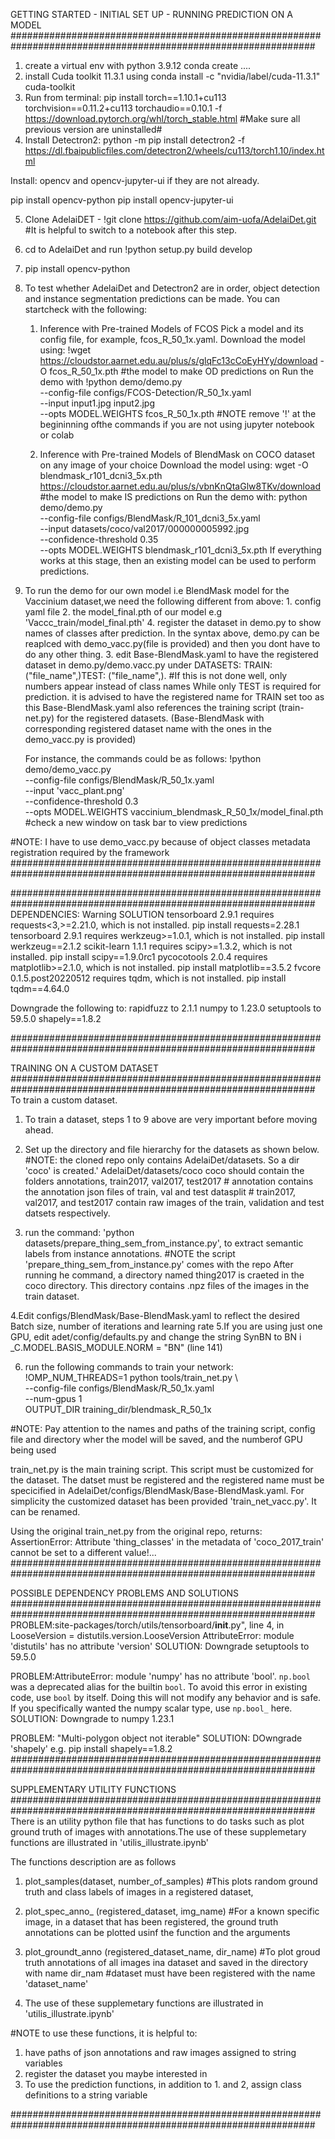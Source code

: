 
GETTING STARTED - INITIAL SET UP - RUNNING PREDICTION ON A MODEL
###############################################################################################################
1. create a virtual env with python 3.9.12   conda create ....
2. install Cuda toolkit 11.3.1 using  conda install -c "nvidia/label/cuda-11.3.1" cuda-toolkit
3. Run from terminal:  pip install torch==1.10.1+cu113 torchvision==0.11.2+cu113 torchaudio==0.10.1 -f https://download.pytorch.org/whl/torch_stable.html #Make sure all previous version are uninstalled#
4. Install Detectron2: python -m pip install detectron2 -f   https://dl.fbaipublicfiles.com/detectron2/wheels/cu113/torch1.10/index.html

Install: opencv and opencv-jupyter-ui if they are not already.

pip install opencv-python 
pip install opencv-jupyter-ui

5. Clone AdelaiDET - !git clone https://github.com/aim-uofa/AdelaiDet.git #It is helpful to switch to a notebook after this step.
6. cd to AdelaiDet and run !python setup.py build develop

7. pip install opencv-python
8. To test whether AdelaiDet and Detectron2 are in order, object detection and instance segmentation predictions can be made.  You can startcheck with the following:
	1. Inference with Pre-trained Models of FCOS 
		Pick a model and its config file, for example, fcos_R_50_1x.yaml.
		Download the model using:  !wget https://cloudstor.aarnet.edu.au/plus/s/glqFc13cCoEyHYy/download -O fcos_R_50_1x.pth #the model to make OD predictions on
		Run the demo with
			!python demo/demo.py \
    			--config-file configs/FCOS-Detection/R_50_1x.yaml \
    			--input input1.jpg input2.jpg \
    			--opts MODEL.WEIGHTS fcos_R_50_1x.pth
#NOTE remove '!' at the begininning ofthe commands if you are not using jupyter notebook or colab
 	
	2. Inference with Pre-trained Models of BlendMask on COCO dataset on any image of your choice
		Download the model using: wget -O blendmask_r101_dcni3_5x.pth https://cloudstor.aarnet.edu.au/plus/s/vbnKnQtaGlw8TKv/download #the model to make IS predictions on
		Run the demo with:
			python demo/demo.py \
    			--config-file configs/BlendMask/R_101_dcni3_5x.yaml \
    			--input datasets/coco/val2017/000000005992.jpg \
    			--confidence-threshold 0.35 \
    			--opts MODEL.WEIGHTS blendmask_r101_dcni3_5x.pth
If everything works at this stage, then an existing model can be used to perform predictions.
 
10. To run the demo for our own model i.e BlendMask model for the Vaccinium dataset,we need the following different from above:
		1. config yaml  file
		2. the model_final.pth of our model e.g 'Vaccc_train/model_final.pth'
		4. register the dataset in demo.py to show names of classes after prediction. In the syntax above, demo.py can be reaplced with demo_vacc.py(file is provided) and then you dont have to do any other thing.
		3. edit Base-BlendMask.yaml to have the registered dataset in demo.py/demo.vacc.py under DATASETS:  TRAIN: ("file_name",)TEST: ("file_name",). #If this is not done well, only numbers appear instead of class names
		 While only TEST is required for prediction. it is advised to have the registered name for TRAIN set too as this Base-BlendMask.yaml also references the training script (train-net.py) for the registered datasets. 
		 (Base-BlendMask with corresponding registered dataset name with the ones in the demo_vacc.py is provided)

	For instance, the commands could be as follows:
		!python demo/demo_vacc.py \
		--config-file configs/BlendMask/R_50_1x.yaml \
    		--input 'vacc_plant.png'\
    		--confidence-threshold 0.3 \
	    	--opts MODEL.WEIGHTS vaccinium_blendmask_R_50_1x/model_final.pth     #check a new window on task bar to view predictions


#NOTE: I have to use demo_vacc.py because of object classes metadata registration required by the framework
###############################################################################################################

###############################################################################################################
DEPENDENCIES: 
			Warning  											SOLUTION
tensorboard 2.9.1 requires requests<3,>=2.21.0, which is not installed.				pip install requests=2.28.1
tensorboard 2.9.1 requires werkzeug>=1.0.1, which is not installed.				pip install werkzeug==2.1.2
scikit-learn 1.1.1 requires scipy>=1.3.2, which is not installed.				pip install scipy==1.9.0rc1
pycocotools 2.0.4 requires matplotlib>=2.1.0, which is not installed.				pip install matplotlib==3.5.2
fvcore 0.1.5.post20220512 requires tqdm, which is not installed.				pip install tqdm==4.64.0


Downgrade the following to:
rapidfuzz to 2.1.1
numpy to 1.23.0
setuptools to 59.5.0
shapely==1.8.2



###############################################################################################################

TRAINING ON A CUSTOM DATASET
###############################################################################################################
To train a custom dataset.

1. To train a dataset, steps 1 to 9 above are very important before moving ahead.

2. Set up the directory and file hierarchy for the datasets as shown below. #NOTE: the cloned repo only contains AdelaiDet/datasets. So a dir 'coco' is created.'
		AdelaiDet/datasets/coco 
				coco should contain the folders annotations, train2017, val2017, test2017 
				# annotation contains the annotation json files of train, val and test datasplit
				# train2017, val2017, and test2017 contain raw images of the train, validation and test datsets respectively.

3. run the command: 'python datasets/prepare_thing_sem_from_instance.py', to extract semantic labels from instance annotations. #NOTE the script 'prepare_thing_sem_from_instance.py' comes with the repo
   After running he command, a directory  named thing2017 is craeted in the coco directory. This directory contains .npz files of the images in the train dataset.

4.Edit configs/BlendMask/Base-BlendMask.yaml to reflect the desired Batch size, number of iterations and learning rate
5.If you are using just one GPU, edit adet/config/defaults.py and change the string SynBN to BN i _C.MODEL.BASIS_MODULE.NORM = "BN" (line 141)

6. run the following commands to train your network:
	!OMP_NUM_THREADS=1 python tools/train_net.py \      
    	--config-file configs/BlendMask/R_50_1x.yaml \
    	--num-gpus 1 \
    	OUTPUT_DIR training_dir/blendmask_R_50_1x


#NOTE: Pay attention to the names and paths of the training script, config file and directory wher the model will be saved, and the numberof GPU being used 

train_net.py is the main training script. This script must be customized for the dataset. The datset must be registered and the registered name must be specicified in AdelaiDet/configs/BlendMask/Base-BlendMask.yaml.
For simplicity the customized dataset has been provided 'train_net_vacc.py'. It can be renamed. 

Using the original train_net.py from the original repo, returns: AssertionError: Attribute 'thing_classes' in the metadata of 'coco_2017_train' cannot be set to a different value!...
###############################################################################################################



POSSIBLE DEPENDENCY PROBLEMS AND SOLUTIONS
###############################################################################################################
PROBLEM:site-packages/torch/utils/tensorboard/__init__.py", line 4, in <module> LooseVersion = distutils.version.LooseVersion AttributeError: module 'distutils' has no attribute 'version'
SOLUTION: Downgrade setuptools to 59.5.0

PROBLEM:AttributeError: module 'numpy' has no attribute 'bool'. `np.bool` was a deprecated alias for the builtin `bool`. To avoid this error in existing code, use `bool` by itself. Doing this will not modify any behavior and is safe. 
If you specifically wanted the numpy scalar type, use `np.bool_` here.
SOLUTION: Downgrade to numpy 1.23.1

PROBLEM: "Multi-polygon object not iterable"
SOLUTION: DOwngrade 'shapely' e.g.  pip install shapely==1.8.2
###############################################################################################################



SUPPLEMENTARY UTILITY FUNCTIONS
###############################################################################################################
There is an utility python file that has functions to do tasks such as plot ground truth of images with annotations.The use of these supplemetary functions are illustrated in 'utilis_illustrate.ipynb' 

The functions description are as follows

1. plot_samples(dataset, number_of_samples) #This plots random ground truth and class labels of images in a registered dataset, 

2. plot_spec_anno_ (registered_dataset, img_name) #For a known specific image, in a dataset that has been registered, the ground truth annotations can be plotted usinf the function and the arguments

3. plot_groundt_anno (registered_dataset_name, dir_name) #To plot groud truth annotations of all images ina dataset and saved in the directory with name dir_nam
#dataset  must have been registered  with the name 'dataset_name'

3. The use of these supplemetary functions are illustrated in 'utilis_illustrate.ipynb'

#NOTE to use these functions, it is helpful to:
1. have paths of json annotations and raw images assigned to string variables
2. register the dataset you maybe interested in
3. To use the prediction functions, in addition to 1. and 2, assign class definitions to a string variable

###############################################################################################################




